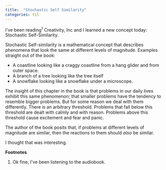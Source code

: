 ```yaml
---
title:  "Stochastic Self Similarity"
categories: til
---
```


I've been reading<sup>1</sup> Creativity, Inc and I learned a new concept today:
Stochastic Self-Similarity.

Stochastic Self-similarity is a mathematical concept that describes
phenomena that look the same at different levels of magnitude.
Examples straight out of the book:

- A coastline looking like a craggy coastline from a hang glider
and from outer space.
- A branch of a tree looking like the tree itself
- A snowflake looking like a snowflake under a microscope.

The insight of this chapter in the book is that problems in our daily lives
exhibit this same phenomenon; that smaller problems have the tendency
to resemble bigger problems. But for some reason we deal with them
differently. There is an arbitrary threshold. Problems that fall below
this threshold are dealt with calmly and with reason. Problems above
this threshold cause excitement and fear and panic.

The author of the book posits that, if problems at different levels
of magnitude are similar, then the reactions to them should
_also_ be similar.

I thought that was interesting.

**Footnotes**

1. Ok fine, I've been listening to the audiobook.
